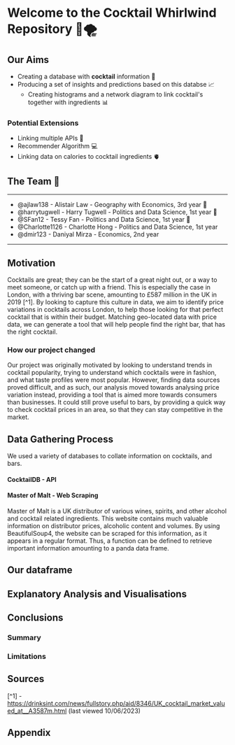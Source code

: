 # Welcome to the Cocktail Whirlwind Repository 🍾🌪️

## Our Aims
- Creating a database with **cocktail** information 🍷
- Producing a set of insights and predictions based on this databse 📈
  - Creating histograms and a network diagram to link cocktail's together with ingredients 📊

### Potential Extensions 
- Linking multiple APIs 🤖
- Recommender Algorithm 💻
- Linking data on calories to cocktail ingredients 🫀

## The Team 👥
---
- @ajlaw138 - Alistair Law - Geography with Economics, 3rd year 🐧
- @harrytugwell - Harry Tugwell - Politics and Data Science, 1st year 🐬
- @SFan12 - Tessy Fan - Politics and Data Science, 1st year 🐰
- @Charlotte1126 -  Charlotte Hong - Politics and Data Science, 1st year
- @dmir123 - Daniyal Mirza - Economics, 2nd year
---

## Motivation
Cocktails are great; they can be the start of a great night out, or a way to meet someone, or catch up with a friend. This is especially the case in London, 
with a thriving bar scene, amounting to £587 million in the UK in 2019 [^1]. By looking to capture this culture in data, we aim to identify price variations in 
cocktails across London, to help those looking for that perfect cocktail that is within their budget. Matching geo-located data with price data, we can
generate a tool that will help people find the right bar, that has the right cocktail. 

### How our project changed 
Our project was originally motivated by looking to understand trends in cocktail popularity, trying to understand which cocktails were in fashion, and what 
taste profiles were most popular. However, finding data sources proved difficult, and as such, our analysis moved towards analysing price variation instead, 
providing a tool that is aimed more towards consumers than businesses. It could still prove useful to bars, by providing a quick way to check cocktail prices 
in an area, so that they can stay competitive in the market. 


## Data Gathering Process
We used a variety of databases to collate information on cocktails, and bars. 
#### CocktailDB - API


#### Master of Malt - Web Scraping
Master of Malt is a UK distributor of various wines, spirits, and other alcohol and cocktail related ingredients. This website contains much valuable information 
on distributor prices, alcoholic content and volumes. By using BeautifulSoup4, the website can be scraped for this information, as it appears in a regular format. 
Thus, a function can be defined to retrieve important information amounting to a panda data frame.

## Our dataframe


## Explanatory Analysis and Visualisations 


## Conclusions 
### Summary 

### Limitations 

## Sources 
[^1] - https://drinksint.com/news/fullstory.php/aid/8346/UK_cocktail_market_valued_at__A3587m.html (last viewed 10/06/2023)

## Appendix 
